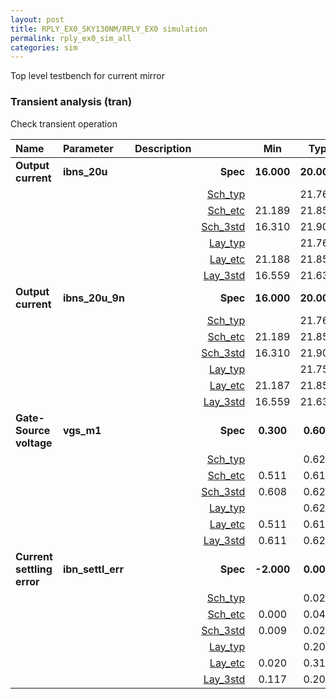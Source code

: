 ```yaml
---
layout: post
title: RPLY_EX0_SKY130NM/RPLY_EX0 simulation
permalink: rply_ex0_sim_all
categories: sim
---
```


Top level testbench for current mirror


### Transient analysis (tran)

Check transient operation



|**Name**|**Parameter**|**Description**| |**Min**|**Typ**|**Max**| Unit|
|:---|:---|:---|---:|:---:|:---:|:---:| ---:|
|**Output current**|**ibns\_20u** | | **Spec**  | **16.000** | **20.000** | **24.000** | **uA** |
| | | |<a href='results/tran_Sch_typical.html'>Sch_typ</a>| | 21.760 |  | |
| | | |<a href='results/tran_Sch_etc.html'>Sch_etc</a>|21.189 | 21.854 | 22.356 | |
| | | |<a href='results/tran_Sch_mc.html'>Sch_3std</a>|16.310 | 21.900 | <span style='color:red'>**27.490**</span> | |
| | | |<a href='results/tran_Lay_typical.html'>Lay_typ</a>| | 21.760 |  | |
| | | |<a href='results/tran_Lay_etc.html'>Lay_etc</a>|21.188 | 21.852 | 22.356 | |
| | | |<a href='results/tran_Lay_mc.html'>Lay_3std</a>|16.559 | 21.637 | <span style='color:red'>**26.714**</span> | |
|**Output current**|**ibns\_20u\_9n** | | **Spec**  | **16.000** | **20.000** | **24.000** | **uA** |
| | | |<a href='results/tran_Sch_typical.html'>Sch_typ</a>| | 21.760 |  | |
| | | |<a href='results/tran_Sch_etc.html'>Sch_etc</a>|21.189 | 21.854 | 22.356 | |
| | | |<a href='results/tran_Sch_mc.html'>Sch_3std</a>|16.310 | 21.900 | <span style='color:red'>**27.490**</span> | |
| | | |<a href='results/tran_Lay_typical.html'>Lay_typ</a>| | 21.759 |  | |
| | | |<a href='results/tran_Lay_etc.html'>Lay_etc</a>|21.187 | 21.851 | 22.356 | |
| | | |<a href='results/tran_Lay_mc.html'>Lay_3std</a>|16.559 | 21.636 | <span style='color:red'>**26.714**</span> | |
|**Gate-Source voltage**|**vgs\_m1** | | **Spec**  | **0.300** | **0.600** | **0.800** | **V** |
| | | |<a href='results/tran_Sch_typical.html'>Sch_typ</a>| | 0.620 |  | |
| | | |<a href='results/tran_Sch_etc.html'>Sch_etc</a>|0.511 | 0.614 | 0.711 | |
| | | |<a href='results/tran_Sch_mc.html'>Sch_3std</a>|0.608 | 0.620 | 0.631 | |
| | | |<a href='results/tran_Lay_typical.html'>Lay_typ</a>| | 0.620 |  | |
| | | |<a href='results/tran_Lay_etc.html'>Lay_etc</a>|0.511 | 0.614 | 0.711 | |
| | | |<a href='results/tran_Lay_mc.html'>Lay_3std</a>|0.611 | 0.620 | 0.629 | |
|**Current settling error**|**ibn\_settl\_err** | | **Spec**  | **-2.000** | **0.000** | **2.000** | **nA** |
| | | |<a href='results/tran_Sch_typical.html'>Sch_typ</a>| | 0.020 |  | |
| | | |<a href='results/tran_Sch_etc.html'>Sch_etc</a>|0.000 | 0.040 | 0.500 | |
| | | |<a href='results/tran_Sch_mc.html'>Sch_3std</a>|0.009 | 0.023 | 0.036 | |
| | | |<a href='results/tran_Lay_typical.html'>Lay_typ</a>| | 0.200 |  | |
| | | |<a href='results/tran_Lay_etc.html'>Lay_etc</a>|0.020 | 0.310 | <span style='color:red'>**2.410**</span> | |
| | | |<a href='results/tran_Lay_mc.html'>Lay_3std</a>|0.117 | 0.201 | 0.284 | |
